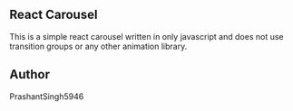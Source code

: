 ## React Carousel
This is a simple react carousel written in only javascript and does not use transition groups or any other animation library.

## Author
PrashantSingh5946